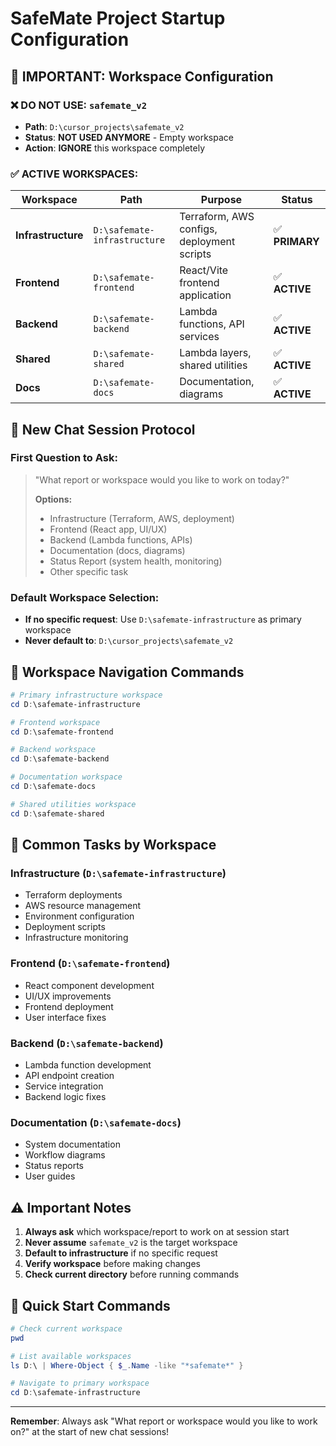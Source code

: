 # SafeMate Project Startup Configuration

## 🚨 **IMPORTANT: Workspace Configuration**

### **❌ DO NOT USE: `safemate_v2`**
- **Path**: `D:\cursor_projects\safemate_v2`
- **Status**: **NOT USED ANYMORE** - Empty workspace
- **Action**: **IGNORE** this workspace completely

### **✅ ACTIVE WORKSPACES:**

| Workspace | Path | Purpose | Status |
|-----------|------|---------|--------|
| **Infrastructure** | `D:\safemate-infrastructure` | Terraform, AWS configs, deployment scripts | ✅ **PRIMARY** |
| **Frontend** | `D:\safemate-frontend` | React/Vite frontend application | ✅ **ACTIVE** |
| **Backend** | `D:\safemate-backend` | Lambda functions, API services | ✅ **ACTIVE** |
| **Shared** | `D:\safemate-shared` | Lambda layers, shared utilities | ✅ **ACTIVE** |
| **Docs** | `D:\safemate-docs` | Documentation, diagrams | ✅ **ACTIVE** |

## 🎯 **New Chat Session Protocol**

### **First Question to Ask:**
> "What report or workspace would you like to work on today?"
> 
> **Options:**
> - Infrastructure (Terraform, AWS, deployment)
> - Frontend (React app, UI/UX)
> - Backend (Lambda functions, APIs)
> - Documentation (docs, diagrams)
> - Status Report (system health, monitoring)
> - Other specific task

### **Default Workspace Selection:**
- **If no specific request**: Use `D:\safemate-infrastructure` as primary workspace
- **Never default to**: `D:\cursor_projects\safemate_v2`

## 📁 **Workspace Navigation Commands**

```powershell
# Primary infrastructure workspace
cd D:\safemate-infrastructure

# Frontend workspace
cd D:\safemate-frontend

# Backend workspace
cd D:\safemate-backend

# Documentation workspace
cd D:\safemate-docs

# Shared utilities workspace
cd D:\safemate-shared
```

## 🔧 **Common Tasks by Workspace**

### **Infrastructure (`D:\safemate-infrastructure`)**
- Terraform deployments
- AWS resource management
- Environment configuration
- Deployment scripts
- Infrastructure monitoring

### **Frontend (`D:\safemate-frontend`)**
- React component development
- UI/UX improvements
- Frontend deployment
- User interface fixes

### **Backend (`D:\safemate-backend`)**
- Lambda function development
- API endpoint creation
- Service integration
- Backend logic fixes

### **Documentation (`D:\safemate-docs`)**
- System documentation
- Workflow diagrams
- Status reports
- User guides

## ⚠️ **Important Notes**

1. **Always ask** which workspace/report to work on at session start
2. **Never assume** `safemate_v2` is the target workspace
3. **Default to infrastructure** if no specific request
4. **Verify workspace** before making changes
5. **Check current directory** before running commands

## 🚀 **Quick Start Commands**

```powershell
# Check current workspace
pwd

# List available workspaces
ls D:\ | Where-Object { $_.Name -like "*safemate*" }

# Navigate to primary workspace
cd D:\safemate-infrastructure
```

---

**Remember**: Always ask "What report or workspace would you like to work on?" at the start of new chat sessions!

